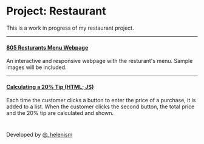 # Project: Restaurant

This is a work in progress of my restaurant project.
<hr>

#### [805 Resturants Menu Webpage](https://github.com/helenism/project-restaurant/blob/master/805-menu.html)
An interactive and responsive webpage with the resturant's menu. Sample images will be included.
<hr>

#### [Calculating a 20% Tip (HTML; JS)](https://github.com/helenism/project-restaurant/blob/master/tip.html)
Each time the customer clicks a button to enter the price of a purchase, it is added to a list. When the customer clicks the second button, the total price and the 20% tip are calculated and shown.

#
Developed by [@_helenism](https://twitter.com/_helenism)
